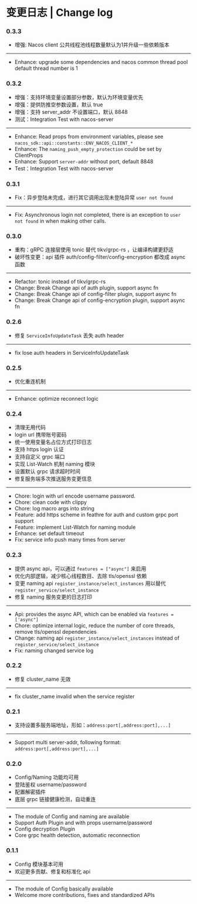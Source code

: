 # 变更日志 | Change log

### 0.3.3

- 增强: Nacos client 公共线程池线程数量默认为1并升级一些依赖版本

---

- Enhance: upgrade some dependencies and nacos common thread pool default thread number is 1

### 0.3.2

- 增强：支持环境变量设置部分参数，默认为环境变量优先
- 增强：提供防推空参数设置，默认 true
- 增强：支持 server_addr 不设置端口，默认 8848
- 测试：Integration Test with nacos-server

---

- Enhance: Read props from environment variables, please see `nacos_sdk::api::constants::ENV_NACOS_CLIENT_*`
- Enhance: The `naming_push_empty_protection` could be set by ClientProps
- Enhance: Support `server-addr` without port, default 8848
- Test：Integration Test with nacos-server

### 0.3.1

- Fix：异步登陆未完成，进行其它调用出现未登陆异常 `user not found`

---

- Fix: Asynchronous login not completed, there is an exception to `user not found` in when making other calls.

### 0.3.0

- 重构：gRPC 连接层使用 tonic 替代 tikv/grpc-rs ，让编译构建更舒适
- 破坏性变更：api 插件 auth/config-filter/config-encryption 都改成 async 函数

---

- Refactor: tonic instead of tikv/grpc-rs
- Change: Break Change api of auth plugin, support async fn
- Change: Break Change api of config-filter plugin, support async fn
- Change: Break Change api of config-encryption plugin, support async fn

### 0.2.6

- 修复 `ServiceInfoUpdateTask` 丢失 auth header

---

- fix lose auth headers in ServiceInfoUpdateTask

### 0.2.5

- 优化重连机制

---

- Enhance: optimize reconnect logic

### 0.2.4

- 清理无用代码
- login url 携带账号密码
- 统一使用变量名占位方式打印日志
- 支持 https login 认证
- 支持自定义 grpc 端口
- 实现 List-Watch 机制 naming 模块
- 设置默认 grpc 请求超时时间
- 修复服务端多次推送服务变更信息

---

- Chore: login with url encode username password.
- Chore: clean code with clippy 
- Chore: log macro args into string 
- Feature: add https scheme in feathre for auth and custom grpc port support 
- Feature: implement List-Watch for naming module 
- Enhance: set default timeout 
- Fix: service info push many times from server 

### 0.2.3

- 提供 async api，可以通过 `features = ["async"]` 来启用
- 优化内部逻辑，减少核心线程数目、去除 tls/openssl 依赖
- 变更 naming api `register_instance/select_instances` 用以替代 `register_service/select_instance`
- 修复 naming 服务变更的日志打印

---

- Api: provides the async API, which can be enabled via `features = ['async"]`
- Chore: optimize internal logic, reduce the number of core threads, remove tls/openssl dependencies
- Change: naming api `register_instance/select_instances` instead of `register_service/select_instance`
- Fix: naming changed service log

### 0.2.2

- 修复 cluster_name 无效

---

- fix cluster_name invalid when the service register

### 0.2.1
- 支持设置多服务端地址，形如：`address:port[,address:port],...]`

---

- Support multi server-addr, following format: `address:port[,address:port],...]`

### 0.2.0

- Config/Naming 功能均可用
- 登陆鉴权 username/password
- 配置解密插件
- 底层 grpc 链接健康检测，自动重连

---

- The module of Config and naming are available
- Support Auth Plugin and with props username/password
- Config decryption Plugin
- Core grpc health detection, automatic reconnection

### 0.1.1

- Config 模块基本可用
- 欢迎更多贡献、修复和标准化 api

---

- The module of Config basically available
- Welcome more contributions, fixes and standardized APIs

